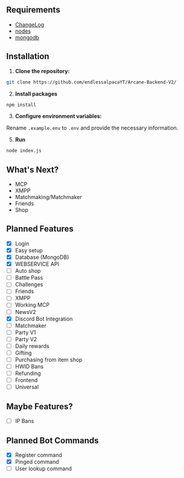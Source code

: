 
## Requirements
- [ChangeLog](changelog.md)
- [nodes](https://nodejs.org/en)
- [mongodb](https://www.mongodb.com/)


## Installation

1. **Clone the repository:**

```bash
git clone https://github.com/endlessalpacaYT/Arcane-Backend-V2/
```

2. **Install packages**

```bash
npm install
```

3. **Configure environment variables:**

Rename `.example.env` to `.env` and provide the necessary information.

5. **Run**

```bash
node index.js
```

## What's Next?

- MCP
- XMPP
- Matchmaking/Matchmaker
- Friends
- Shop

## Planned Features

- [x] Login
- [x] Easy setup
- [x] Database (MongoDB)
- [x] WEBSERVICE API
- [ ] Auto shop
- [ ] Battle Pass
- [ ] Challenges
- [ ] Friends
- [ ] XMPP
- [ ] Working MCP
- [ ] NewsV2
- [x] Discord Bot Integration
- [ ] Matchmaker
- [ ] Party V1
- [ ] Party V2
- [ ] Daily rewards
- [ ] Gifting
- [ ] Purchasing from item shop
- [ ] HWID Bans
- [ ] Refunding
- [ ] Frontend
- [ ] Universal

## Maybe Features?

- [ ] IP Bans

## Planned Bot Commands

- [x] Register command
- [x] Pinged command
- [ ] User lookup command
